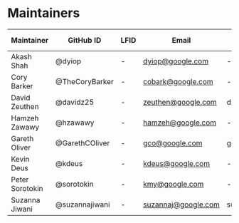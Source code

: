 # Maintainers

| Maintainer      | GitHub ID       | LFID | Email                | Chat ID    | Company Affiliation | Scope     |
|-----------------|-----------------|------|----------------------|------------| ------------------- | --------- |
| Akash Shah      | @dyiop          | -    | dyiop@google.com     | -          | Google LLC          | -         |
| Cory Barker     | @TheCoryBarker  | -    | cobark@google.com    | -          | Google LLC          | -         |
| David Zeuthen   | @davidz25       | -    | zeuthen@google.com   | davidz25   | Google LLC          | -         |
| Hamzeh Zawawy   | @hzawawy        | -    | hamzeh@google.com    | -          | Google LLC          | -         |
| Gareth Oliver   | @GarethCOliver  | -    | gco@google.com       | gco_google | Google LLC          | -         |
| Kevin Deus      | @kdeus          | -    | kdeus@google.com     | -          | Google LLC          | -         |
| Peter Sorotokin | @sorotokin      | -    | kmy@google.com       | -          | Google LLC          | -         |
| Suzanna Jiwani  | @suzannajiwani  | -    | suzannaj@google.com  | suzannaj   | Google LLC          | -         |
